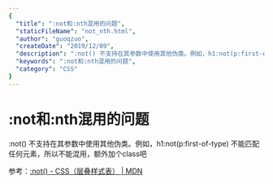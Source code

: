 ```yaml
---
{
  "title": ":not和:nth混用的问题",
  "staticFileName": "not_nth.html",
  "author": "guoqzuo",
  "createDate": "2019/12/09",
  "description": ":not() 不支持在其参数中使用其他伪类。例如，h1:not(p:first-of-type) 不能匹配任何元素，所以不能混用，额外加个class吧",
  "keywords": ":not和:nth混用的问题",
  "category": "CSS"
}
---
```

# :not和:nth混用的问题

:not() 不支持在其参数中使用其他伪类。例如，h1:not(p:first-of-type) 不能匹配任何元素，所以不能混用，额外加个class吧

参考：[:not() - CSS（层叠样式表） | MDN](https://developer.mozilla.org/zh-CN/docs/Web/CSS/:not)